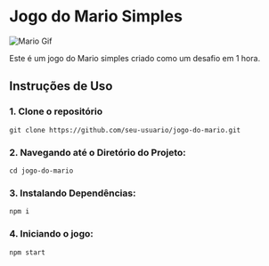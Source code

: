 # Jogo do Mario Simples

![Mario Gif](mario.gif)

Este é um jogo do Mario simples criado como um desafio em 1 hora.

## Instruções de Uso

### 1. Clone o repositório

```shell
git clone https://github.com/seu-usuario/jogo-do-mario.git
```
### 2. Navegando até o Diretório do Projeto:

```shell
cd jogo-do-mario
```

### 3. Instalando Dependências:

```shell
npm i
```

### 4. Iniciando o jogo:

```shell
npm start
```